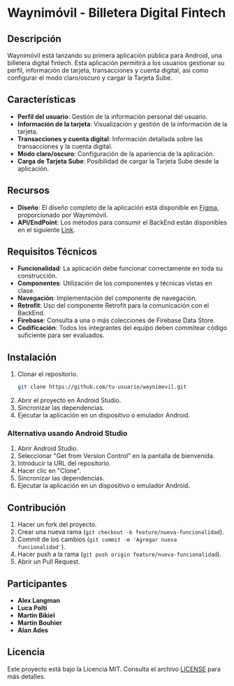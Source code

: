 # Waynimóvil - Billetera Digital Fintech

## Descripción

Waynimóvil está lanzando su primera aplicación pública para Android, una billetera digital fintech. Esta aplicación permitirá a los usuarios gestionar su perfil, información de tarjeta, transacciones y cuenta digital, así como configurar el modo claro/oscuro y cargar la Tarjeta Sube.

## Características

- **Perfil del usuario**: Gestión de la información personal del usuario.
- **Información de la tarjeta**: Visualización y gestión de la información de la tarjeta.
- **Transacciones y cuenta digital**: Información detallada sobre las transacciones y la cuenta digital.
- **Modo claro/oscuro**: Configuración de la apariencia de la aplicación.
- **Carga de Tarjeta Sube**: Posibilidad de cargar la Tarjeta Sube desde la aplicación.

## Recursos

- **Diseño**: El diseño completo de la aplicación está disponible en [Figma](https://www.figma.com/design/mrBVgAVorDpdiLHgOwbLdX/Parcial-2024-Q2-(A)?node-id=362-0&t=qq7igZT0lhh1Yd6J-1), proporcionado por Waynimóvil.
- **API/EndPoint**: Los métodos para consumir el BackEnd están disponibles en el siguiente [Link](https://fakestoreapi.com/).

## Requisitos Técnicos

- **Funcionalidad**: La aplicación debe funcionar correctamente en toda su construcción.
- **Componentes**: Utilización de los componentes y técnicas vistas en clase.
- **Navegación**: Implementación del componente de navegación.
- **Retrofit**: Uso del componente Retrofit para la comunicación con el BackEnd.
- **Firebase**: Consulta a una o más colecciones de Firebase Data Store.
- **Codificación**: Todos los integrantes del equipo deben commitear código suficiente para ser evaluados.

## Instalación

1. Clonar el repositorio.
    ```bash
    git clone https://github.com/tu-usuario/waynimovil.git
    ```
2. Abrir el proyecto en Android Studio.
3. Sincronizar las dependencias.
4. Ejecutar la aplicación en un dispositivo o emulador Android.

### Alternativa usando Android Studio

1. Abrir Android Studio.
2. Seleccionar "Get from Version Control" en la pantalla de bienvenida.
3. Introducir la URL del repositorio.
4. Hacer clic en "Clone".
5. Sincronizar las dependencias.
6. Ejecutar la aplicación en un dispositivo o emulador Android.

## Contribución

1. Hacer un fork del proyecto.
2. Crear una nueva rama (`git checkout -b feature/nueva-funcionalidad`).
3. Commit de los cambios (`git commit -m 'Agregar nueva funcionalidad'`).
4. Hacer push a la rama (`git push origin feature/nueva-funcionalidad`).
5. Abrir un Pull Request.

## Participantes

- **Alex Langman**
- **Luca Polti**
- **Martin Bikiel**
- **Martin Bouhier**
- **Alan Ades**

## Licencia

Este proyecto está bajo la Licencia MIT. Consulta el archivo [LICENSE](LICENSE) para más detalles.
